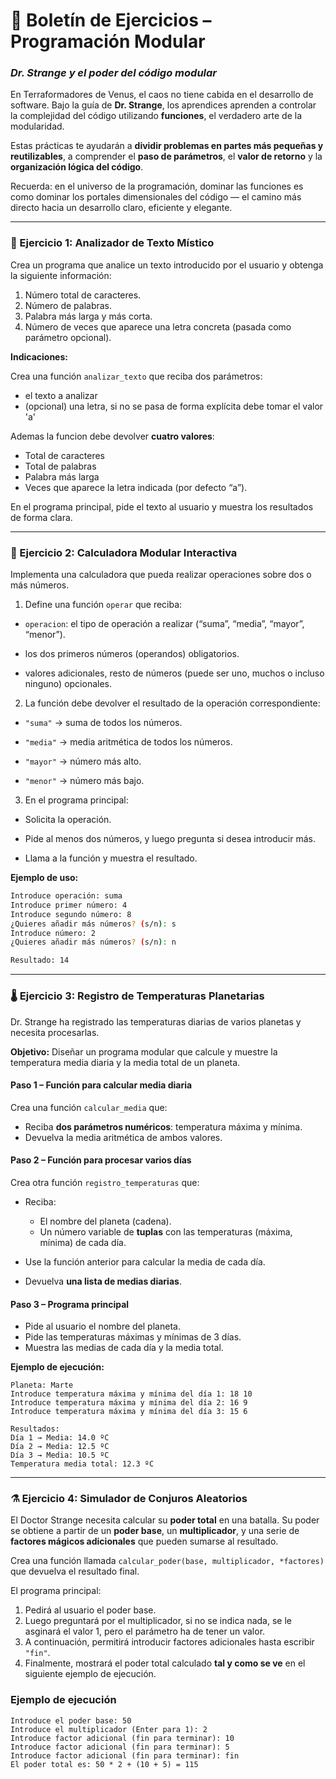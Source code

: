 # 🧠 Boletín de Ejercicios – Programación Modular

### *Dr. Strange y el poder del código modular*

En Terraformadores de Venus, el caos no tiene cabida en el desarrollo de software. Bajo la guía de **Dr. Strange**, los aprendices aprenden a controlar la complejidad del código utilizando **funciones**, el verdadero arte de la modularidad.

Estas prácticas te ayudarán a **dividir problemas en partes más pequeñas y reutilizables**, a comprender el **paso de parámetros**, el **valor de retorno** y la **organización lógica del código**.

Recuerda: en el universo de la programación, dominar las funciones es como dominar los portales dimensionales del código — el camino más directo hacia un desarrollo claro, eficiente y elegante.

---

### 🧩 Ejercicio 1: Analizador de Texto Místico

Crea un programa que analice un texto introducido por el usuario y obtenga la siguiente información:

1. Número total de caracteres.
2. Número de palabras.
3. Palabra más larga y más corta.
4. Número de veces que aparece una letra concreta (pasada como parámetro opcional).

**Indicaciones:**

Crea una función `analizar_texto` que reciba dos parámetros: 
  * el texto a analizar
  * (opcional) una letra, si no se pasa de forma explícita debe tomar el valor 'a'

Ademas la funcion debe devolver **cuatro valores**:

  * Total de caracteres
  * Total de palabras
  * Palabra más larga
  * Veces que aparece la letra indicada (por defecto “a”).

En el programa principal, pide el texto al usuario y muestra los resultados de forma clara.

---

### 🔢 Ejercicio 2: Calculadora Modular Interactiva

Implementa una calculadora que pueda realizar operaciones sobre dos o más números.

1. Define una función `operar` que reciba:

- `operacion`: el tipo de operación a realizar (“suma”, “media”, “mayor”, “menor”).

- los dos primeros números (operandos) obligatorios.

- valores adicionales, resto de números (puede ser uno, muchos o incluso ninguno) opcionales.

2. La función debe devolver el resultado de la operación correspondiente:

- `"suma"` → suma de todos los números.

- `"media"` → media aritmética de todos los números.

- `"mayor"` → número más alto.

- `"menor"` → número más bajo.

3. En el programa principal:

- Solicita la operación.

- Pide al menos dos números, y luego pregunta si desea introducir más.

- Llama a la función y muestra el resultado.

**Ejemplo de uso:**

```bash
Introduce operación: suma
Introduce primer número: 4
Introduce segundo número: 8
¿Quieres añadir más números? (s/n): s
Introduce número: 2
¿Quieres añadir más números? (s/n): n

Resultado: 14

```

---

### 🌡 Ejercicio 3: Registro de Temperaturas Planetarias

Dr. Strange ha registrado las temperaturas diarias de varios planetas y necesita procesarlas.

**Objetivo:**
Diseñar un programa modular que calcule y muestre la temperatura media diaria y la media total de un planeta.

#### Paso 1 – Función para calcular media diaria

Crea una función `calcular_media` que:

* Reciba **dos parámetros numéricos**: temperatura máxima y mínima.
* Devuelva la media aritmética de ambos valores.

#### Paso 2 – Función para procesar varios días

Crea otra función `registro_temperaturas` que:

* Reciba:

  * El nombre del planeta (cadena).
  * Un número variable de **tuplas** con las temperaturas (máxima, mínima) de cada día.
* Use la función anterior para calcular la media de cada día.
* Devuelva **una lista de medias diarias**.

#### Paso 3 – Programa principal

* Pide al usuario el nombre del planeta.
* Pide las temperaturas máximas y mínimas de 3 días.
* Muestra las medias de cada día y la media total.

**Ejemplo de ejecución:**

```
Planeta: Marte
Introduce temperatura máxima y mínima del día 1: 18 10
Introduce temperatura máxima y mínima del día 2: 16 9
Introduce temperatura máxima y mínima del día 3: 15 6

Resultados:
Día 1 → Media: 14.0 ºC
Día 2 → Media: 12.5 ºC
Día 3 → Media: 10.5 ºC
Temperatura media total: 12.3 ºC
```

---

### ⚗️ Ejercicio 4: Simulador de Conjuros Aleatorios

El Doctor Strange necesita calcular su **poder total** en una batalla.
Su poder se obtiene a partir de un **poder base**, un **multiplicador**, y una serie de **factores mágicos adicionales** que pueden sumarse al resultado.

Crea una función llamada `calcular_poder(base, multiplicador, *factores)` que devuelva el resultado final.

El programa principal:

1. Pedirá al usuario el poder base.
2. Luego preguntará por el multiplicador, si no se indica nada, se le asginará el valor 1, pero el parámetro ha de tener un valor.
3. A continuación, permitirá introducir factores adicionales hasta escribir `"fin"`.
4. Finalmente, mostrará el poder total calculado **tal y como se ve** en el siguiente ejemplo de ejecución.

### Ejemplo de ejecución

```
Introduce el poder base: 50
Introduce el multiplicador (Enter para 1): 2
Introduce factor adicional (fin para terminar): 10
Introduce factor adicional (fin para terminar): 5
Introduce factor adicional (fin para terminar): fin
El poder total es: 50 * 2 + (10 + 5) = 115
```